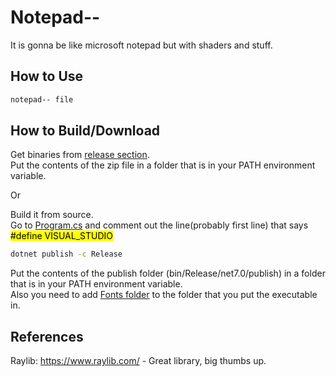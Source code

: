 # Notepad--
It is gonna be like microsoft notepad but with shaders and stuff.  

## How to Use
```cmd
notepad-- file
```

## How to Build/Download 
Get binaries from [release section](https://github.com/apilatosba/notepad--/releases).  
Put the contents of the zip file in a folder that is in your PATH environment variable.  
  
Or  
  
Build it from source.  
Go to [Program.cs](https://github.com/apilatosba/notepad--/blob/main/Notepad--%20Raylib/Program.cs) and comment out the line(probably first line) that says <mark>#define VISUAL_STUDIO</mark> 
```cmd
dotnet publish -c Release
```
Put the contents of the publish folder (bin/Release/net7.0/publish) in a folder that is in your PATH environment variable.  
Also you need to add [Fonts folder](https://github.com/apilatosba/notepad--/tree/main/Notepad--%20Raylib/Fonts) to the folder that you put the executable in.  

## References
Raylib: https://www.raylib.com/ - Great library, big thumbs up.


